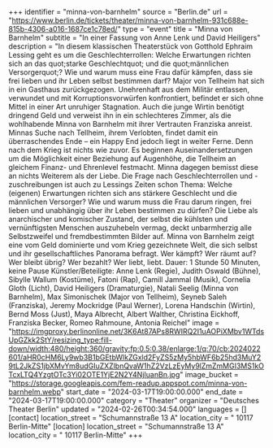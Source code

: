 +++
identifier = "minna-von-barnhelm"
source = "Berlin.de"
url = "https://www.berlin.de/tickets/theater/minna-von-barnhelm-931c688e-815b-4306-a016-1687ce1c78ed/"
type = "event"
title = "Minna von Barnhelm"
subtitle = "In einer Fassung von Anne Lenk und David Heiligers"
description = "In diesem klassischen Theaterstück von Gotthold Ephraim Lessing geht es um die Geschlechterrollen: Welche Erwartungen richten sich an das quot;starke Geschlechtquot; und die quot;männlichen Versorgerquot;? Wie und warum muss eine Frau dafür kämpfen, dass sie frei lieben und ihr Leben selbst bestimmen darf?
Major von Tellheim hat sich in ein Gasthaus zurückgezogen. Unehrenhaft aus dem Militär entlassen, verwundet und mit Korruptionsvorwürfen konfrontiert, befindet er sich ohne Mittel in einer Art unruhiger Stagnation. Auch  die junge Wirtin benötigt dringend Geld und verweist ihn in ein  schlechteres Zimmer, als die wohlhabende Minna von Barnhelm mit ihrer  Vertrauten Franziska anreist. Minnas Suche nach Tellheim, ihrem  Verlobten, findet damit ein überraschendes Ende – ein Happy End jedoch  liegt in weiter Ferne. Denn nach dem Krieg ist nichts wie zuvor. Es  beginnen Auseinandersetzungen um die Möglichkeit einer Beziehung auf  Augenhöhe, die Tellheim an gleichem Finanz- und Ehrenlevel festmacht.  Minna dagegen bemisst diese an nichts Weiterem als der Liebe.
Die  Frage nach Geschlechterrollen und -zuschreibungen ist auch zu Lessings  Zeiten schon Thema: Welche (eigenen) Erwartungen richten sich ans  stärkere Geschlecht und die männlichen Versorger? Wie und warum muss  die Frau darum ringen, frei lieben und unabhängig über ihr Leben  bestimmen zu dürfen? Die Liebe als anarchischer und komischer Zustand,  der selbst die kühlsten und vernünftigsten Menschen auszuhebeln vermag,  deckt unbarmherzig alle Selbstzweifel und fremdbestimmten Bilder auf.  Minna von Barnhelm zeigt eine vom Geld dominierte und vom Krieg  gezeichnete Welt, die sich selbst und ihr gesellschaftliches Panorama  befragt. Wer kämpft? Wer räumt auf? Wer bleibt übrig? Wer bezahlt? Wer  liebt, liebt.
Dauer: 1 Stunde 50 Minuten, keine Pause
Künstler/Beteiligte: Anne Lenk (Regie), Judith Oswald  (Bühne), Sibylle Wallum (Kostüme), Fatoni (Rap), Camill Jammal (Musik),  Cornelia Gloth (Licht), David Heiligers (Dramaturgie), Natali Seelig  (Minna von Barnhelm), Max Simonischek (Major von Tellheim), Seyneb Saleh  (Franziska), Jeremy Mockridge (Paul Werner), Lorena Handschin (Wirtin),  Bernd Moss (Just), Maya Albrecht, Albert Walther, Christina Eickhoff,  Franziska Becker, Romeo Rahmoune, Antonia Reichel"
image = "https://imgproxy.berlinonline.net/3K6At87APs8RWIRQ2I1uAOPiXMbv1WTdsUpGZkk2StY/resizing_type:fill-down/width:480/height:360/gravity:fp:0.5:0.38/enlarge:1/q:70/cb:2024022601/aHR0cHM6Ly9wb3B1bGEtbWlkZGxld2FyZS5zMy5hbWF6b25hd3MuY29tL2JkZS1jbXMvYm8udGIuZXZlbnQvaW1hZ2VzLzEyMy9lZmZmMGI3MS1kOTcxLTQ4YzgtOTc3Yi02OTE1YjE2N2Y4NjIuanBn.jpg"
image_bucket = "https://storage.googleapis.com/fem-readup.appspot.com/minna-von-barnhelm.webp"
start_date = "2024-03-17T19:00:00.000"
end_date = "2024-03-17T19:00:00.000"
category = "Theater"
organizer = "Deutsches Theater Berlin"
updated = "2024-02-26T00:34:54.000"
languages = []
[contact]
location_street = "Schumannstraße 13 A"
location_city = " 10117 Berlin-Mitte"
[location]
location_street = "Schumannstraße 13 A"
location_city = " 10117 Berlin-Mitte"
+++
